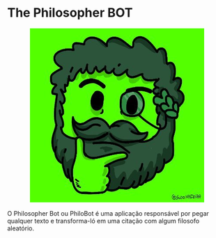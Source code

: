 # The Philosopher BOT


<p align="center">
  <img src="https://github.com/CaioMadeira/The-Philosopher-BOT/blob/master/Templates/Assets/d21DB2ho_400x400.jpg" alt="Sublime's custom image"/>
</p>

O Philosopher Bot ou PhiloBot é uma aplicação responsável por pegar qualquer texto e transforma-ló em uma citação com algum filosofo aleatório.
